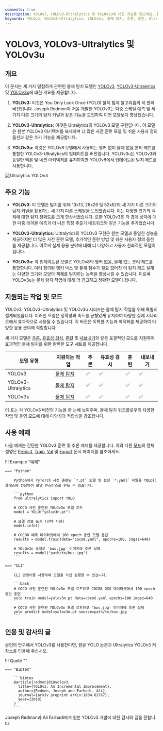 ```yaml
---
comments: true
description: YOLOv3, YOLOv3-Ultralytics 및 YOLOv3u에 대한 개요를 얻으세요. 물체 탐지를 위한 주요 기능, 사용법 및 지원 작업에 대해 알아보세요.
keywords: YOLOv3, YOLOv3-Ultralytics, YOLOv3u, 물체 탐지, 추론, 훈련, Ultralytics
---
```


# YOLOv3, YOLOv3-Ultralytics 및 YOLOv3u

## 개요

이 문서는 세 가지 밀접하게 관련된 물체 탐지 모델인 [YOLOv3](https://pjreddie.com/darknet/yolo/), [YOLOv3-Ultralytics](https://github.com/ultralytics/yolov3) 및 [YOLOv3u](https://github.com/ultralytics/ultralytics)에 대한 개요를 제공합니다.

1. **YOLOv3:** 이것은 You Only Look Once (YOLO) 물체 탐지 알고리즘의 세 번째 버전입니다. Joseph Redmon이 처음 개발한 YOLOv3는 다중 스케일 예측 및 세 가지 다른 크기의 탐지 커널과 같은 기능을 도입하여 이전 모델보다 향상됐습니다.

2. **YOLOv3-Ultralytics:** 이것은 Ultralytics의 YOLOv3 모델 구현입니다. 이 모델은 원본 YOLOv3 아키텍처를 복제하며 더 많은 사전 훈련 모델 및 쉬운 사용자 정의 옵션과 같은 추가 기능을 제공합니다.

3. **YOLOv3u:** 이것은 YOLOv8 모델에서 사용되는 앵커 없이 물체 없음 분리 헤드를 통합한 YOLOv3-Ultralytics의 업데이트된 버전입니다. YOLOv3u는 YOLOv3와 동일한 백본 및 네크 아키텍처를 유지하지만 YOLOv8에서 업데이트된 탐지 헤드를 사용합니다.

![Ultralytics YOLOv3](https://raw.githubusercontent.com/ultralytics/assets/main/yolov3/banner-yolov3.png)

## 주요 기능

- **YOLOv3:** 이 모델은 탐지를 위해 13x13, 26x26 및 52x52의 세 가지 다른 크기의 탐지 커널을 활용하는 세 가지 다른 스케일을 도입했습니다. 이는 다양한 크기의 객체에 대한 탐지 정확도를 크게 향상시켰습니다. 또한 YOLOv3은 각 경계 상자에 대한 다중 레이블 예측과 더 나은 특징 추출기 네트워크와 같은 기능을 추가했습니다.

- **YOLOv3-Ultralytics:** Ultralytics의 YOLOv3 구현은 원본 모델과 동일한 성능을 제공하지만 더 많은 사전 훈련 모델, 추가적인 훈련 방법 및 쉬운 사용자 정의 옵션을 제공합니다. 이로써 실제 응용 분야에 대해 더 다양하고 사용자 친화적인 모델이 됩니다.

- **YOLOv3u:** 이 업데이트된 모델은 YOLOv8의 앵커 없음, 물체 없는 분리 헤드를 통합합니다. 미리 정의된 앵커 박스 및 물체 점수가 필요 없어진 이 탐지 헤드 설계는 다양한 크기와 모양의 객체를 탐지하는 능력을 향상시킬 수 있습니다. 이로써 YOLOv3u는 물체 탐지 작업에 대해 더 견고하고 정확한 모델이 됩니다.

## 지원되는 작업 및 모드

YOLOv3, YOLOv3-Ultralytics 및 YOLOv3u 시리즈는 물체 탐지 작업을 위해 특별히 설계되었습니다. 이러한 모델은 정확성과 속도를 균형있게 유지하여 다양한 실제 시나리오에서 효과적으로 사용될 수 있습니다. 각 버전은 독특한 기능과 최적화를 제공하여 다양한 응용 분야에 적합합니다.

세 가지 모델은 [추론](../modes/predict.md), [유효성 검사](../modes/val.md), [훈련](../modes/train.md) 및 [내보내기](../modes/export.md)와 같은 포괄적인 모드를 지원하여 효과적인 물체 탐지를 위한 완벽한 도구 세트를 제공합니다.

| 모델 유형          | 지원되는 작업                   | 추론 | 유효성 검사 | 훈련 | 내보내기 |
| ------------------ | ------------------------------- | ---- | ----------- | ---- | -------- |
| YOLOv3             | [물체 탐지](../tasks/detect.md) | ✅   | ✅          | ✅   | ✅       |
| YOLOv3-Ultralytics | [물체 탐지](../tasks/detect.md) | ✅   | ✅          | ✅   | ✅       |
| YOLOv3u            | [물체 탐지](../tasks/detect.md) | ✅   | ✅          | ✅   | ✅       |

이 표는 각 YOLOv3 버전의 기능을 한 눈에 보여주며, 물체 탐지 워크플로우의 다양한 작업 및 운영 모드에 대해 다양성과 적합성을 강조합니다.

## 사용 예제

다음 예제는 간단한 YOLOv3 훈련 및 추론 예제를 제공합니다. 이와 다른 [모드](../modes/index.md)의 전체 설명은 [Predict](../modes/predict.md), [Train](../modes/train.md), [Val](../modes/val.md) 및 [Export](../modes/export.md) 문서 페이지를 참조하세요.

!!! Example "예제"

    === "Python"

        Python에서 PyTorch 사전 훈련된 `*.pt` 모델 및 설정 `*.yaml` 파일을 YOLO() 클래스에 전달하여 모델 인스턴스를 만들 수 있습니다.

        ```python
        from ultralytics import YOLO

        # COCO 사전 훈련된 YOLOv3n 모델 로드
        model = YOLO("yolov3n.pt")

        # 모델 정보 표시 (선택 사항)
        model.info()

        # COCO8 예제 데이터셋에서 100 epoch 동안 모델 훈련
        results = model.train(data="coco8.yaml", epochs=100, imgsz=640)

        # YOLOv3n 모델로 'bus.jpg' 이미지에 추론 실행
        results = model("path/to/bus.jpg")
        ```

    === "CLI"

        CLI 명령어를 사용하여 모델을 직접 실행할 수 있습니다.

        ```bash
        # COCO 사전 훈련된 YOLOv3n 모델 로드하고 COCO8 예제 데이터셋에서 100 epoch 동안 훈련
        yolo train model=yolov3n.pt data=coco8.yaml epochs=100 imgsz=640

        # COCO 사전 훈련된 YOLOv3n 모델 로드하고 'bus.jpg' 이미지에 추론 실행
        yolo predict model=yolov3n.pt source=path/to/bus.jpg
        ```

## 인용 및 감사의 글

본인의 연구에서 YOLOv3를 사용한다면, 원본 YOLO 논문과 Ultralytics YOLOv3 저장소를 인용해 주십시오.

!!! Quote ""

    === "BibTeX"

        ```bibtex
        @article{redmon2018yolov3,
          title={YOLOv3: An Incremental Improvement},
          author={Redmon, Joseph and Farhadi, Ali},
          journal={arXiv preprint arXiv:1804.02767},
          year={2018}
        }
        ```

Joseph Redmon과 Ali Farhadi에게 원본 YOLOv3 개발에 대한 감사의 글을 전합니다.

